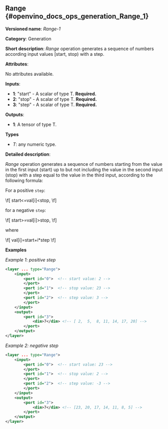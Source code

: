 ## Range<a name="Range"></a> {#openvino_docs_ops_generation_Range_1}

**Versioned name**: *Range-1*

**Category**: Generation

**Short description**: *Range* operation generates a sequence of numbers according input values [start, stop) with a step.

**Attributes**:

No attributes available.

**Inputs**:

* **1**: "start" - A scalar of type T. **Required.**
* **2**: "stop" - A scalar of type T. **Required.**
* **3**: "step" - A scalar of type T. **Required.**

**Outputs**:

* **1**: A tensor of type T.

**Types**

* *T*: any numeric type.

**Detailed description**:

*Range* operation generates a sequence of numbers starting from the value in the first input (start) up to but not including the value in the second input (stop) with a step equal to the value in the third input, according to the following formula:

For a positive `step`:

\f[
start<=val[i]<stop,
\f]

for a negative `step`:

\f[
start>=val[i]>stop,
\f]

where

\f[
val[i]=start+i*step
\f]

**Examples**

*Example 1: positive step*

```xml
<layer ... type="Range">
    <input>
        <port id="0">  <!-- start value: 2 -->
        </port>
        <port id="1">  <!-- stop value: 23 -->
        </port>
        <port id="2">  <!-- step value: 3 -->
        </port>
    </input>
    <output>
        <port id="3">
            <dim>7</dim> <!-- [ 2,  5,  8, 11, 14, 17, 20] -->
        </port>
    </output>
</layer>
```

*Example 2: negative step*

```xml
<layer ... type="Range">
    <input>
        <port id="0">  <!-- start value: 23 -->
        </port>
        <port id="1">  <!-- stop value: 2 -->
        </port>
        <port id="2">  <!-- step value: -3 -->
        </port>
    </input>
    <output>
        <port id="3">
            <dim>7</dim> <!-- [23, 20, 17, 14, 11, 8, 5] -->
        </port>
    </output>
</layer>
```

